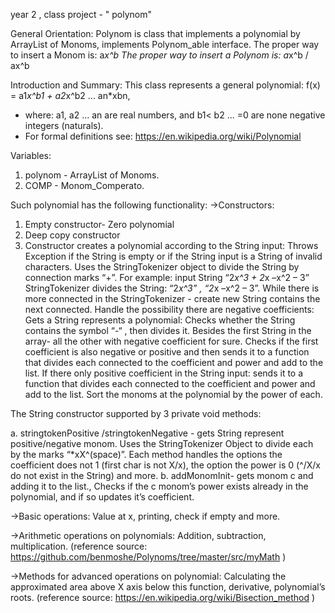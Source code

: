 year 2 , class project - " polynom"

General Orientation:
Polynom is class that implements a polynomial by ArrayList of Monoms, implements Polynom_able interface.
The proper way to insert a Monom is: a*x^b
The proper way to insert a Polynom is: a*x^b / ax^b


Introduction and Summary:
This class represents a general polynomial:
f(x) = a1*x^b1 + a2*x^b2 ... an*xbn,
 * where: a1, a2 ... an are real numbers, and b1< b2 ... <bn >=0 are none negative integers (naturals).
 * For formal definitions see: https://en.wikipedia.org/wiki/Polynomial

Variables:
1.	polynom - ArrayList of Monoms.
2.	COMP - Monom_Comperato.

Such polynomial has the following functionality:
→Constructors:
1.	Empty constructor- Zero polynomial
2.	Deep copy constructor
3.	Constructor creates a polynomial according to the String input:
Throws Exception if the String is empty or if the String input is a String of invalid characters.
Uses the StringTokenizer object to divide the String by connection marks “+”. 
For example: input String “2*x^3 + 2*x –x^2 – 3”
StringTokenizer divides the String: “2*x^3” , “2*x –x^2 – 3”.
While there is more connected in the StringTokenizer - create new String contains the next connected.
Handle the possibility there are negative coefficients:
Gets a String represents a polynomial:
Checks whether the String contains the symbol “-“ , then divides it. Besides the first String in the array- all the other with negative coefficient for sure. 
Checks if the first coefficient is also negative or positive and then sends it to a function that divides each connected to the coefficient and power and add to the list.
If there only positive coefficient in the String input: sends it to a function that divides each connected to the coefficient and power and add to the list.
Sort the monoms at the polynomial by the power of each.

The String constructor supported by 3 private void methods: 

a.	stringtokenPositive /stringtokenNegative - 	gets String represent positive/negative monom. Uses the StringTokenizer Object to divide each by the marks “*xX^(space)”. Each method handles the options the coefficient does not 1 (first char is not X/x), the option the power is 0 (^/X/x do not exist in the String) and more.
b.	addMonomInit-  gets monom c and adding it to the list., Checks if the c monom’s power exists already in the polynomial, and if so updates it’s coefficient.

→Basic operations:
Value at x, printing, check if empty and more.

→Arithmetic operations on polynomials:
Addition, subtraction, multiplication. (reference source: https://github.com/benmoshe/Polynoms/tree/master/src/myMath )

→Methods for advanced operations on polynomial: 
Calculating the approximated area above X axis below this function, derivative, polynomial’s roots. (reference source:
 https://en.wikipedia.org/wiki/Bisection_method )




